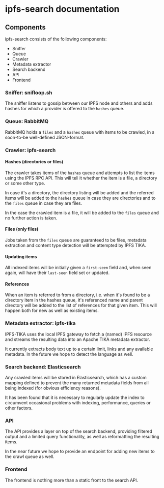 # ipfs-search documentation

## Components

ipfs-search consists of the following components:
* Sniffer
* Queue
* Crawler
* Metadata extractor
* Search backend
* API
* Frontend

### Sniffer: snifloop.sh
The sniffer listens to gossip between our IPFS node and others and adds hashes for which a provider is offered to the `hashes` queue.

### Queue: RabbitMQ
RabbitMQ holds a `files` and a `hashes` queue with items to be crawled, in a soon-to-be well-defined JSON-format.

### Crawler: ipfs-search
#### Hashes (directories or files)
The crawler takes items of the `hashes` queue and attempts to list the items using the IPFS RPC API. This will tell it whether the item is a file, a directory or some other type.

In case it's a directory, the directory listing will be added and the referred items will be added to the `hashes` queue in case they are directories and to the `files` queue in case they are files.

In the case the crawled item is a file, it will be added to the `files` queue and no further action is taken.

#### Files (only files)
Jobs taken from the `files` queue are guaranteed to be files, metadata extraction and content type detection will be attempted by IPFS TIKA.

#### Updating items
All indexed items will be initially given a `first-seen` field and, when seen again, will have their `last-seen` field set or updated.

#### References
When an item is referred to from a directory, i.e. when it's found to be a directory item in the hashes queue, it's referenced name and parent directory will be added to the list of references for that given item. This will happen both for new as well as existing items.

### Metadata extractor: ipfs-tika
IPFS-TIKA uses the local IPFS gateway to fetch a (named) IPFS resource and streams the resulting data into an Apache TIKA metadata extractor.

It currently extracts body text up to a certain limit, links and any available metadata. In the future we hope to detect the language as well.

### Search backend: Elasticsearch
Any crawled items will be stored in Elasticsearch, which has a custom mapping defined to prevent the many returned metadata fields from all being indexed (for obvious efficiency reasons).

It has been found that it is necessary to regularly update the index to circumvent occasional problems with indexing, performance, queries or other factors.

### API
The API provides a layer on top of the search backend, providing filtered output and a limited query functionality, as well as reformatting the resulting items.

In the near future we hope to provide an endpoint for adding new items to the crawl queue as well.

### Frontend
The frontend is nothing more than a static front to the search API.

